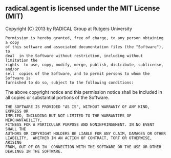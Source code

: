 radical.agent is licensed under the MIT License (MIT)
------------------------------------------------------

Copyright (C) 2013 by RADICAL Group at Rutgers University  

    Permission is hereby granted, free of charge, to any person obtaining a copy
    of this software and associated documentation files (the "Software"), to
    deal  in the Software without restriction, including without limitation the
    rights  to use, copy, modify, merge, publish, distribute, sublicense, and/or
    sell  copies of the Software, and to permit persons to whom the Software is
    furnished to do so, subject to the following conditions:

The above copyright notice and this permission notice shall be included in all 
copies or substantial portions of the Software.

    THE SOFTWARE IS PROVIDED "AS IS", WITHOUT WARRANTY OF ANY KIND, EXPRESS OR
    IMPLIED, INCLUDING BUT NOT LIMITED TO THE WARRANTIES OF MERCHANTABILITY,
    FITNESS FOR A PARTICULAR PURPOSE AND NONINFRINGEMENT. IN NO EVENT SHALL THE
    AUTHORS OR COPYRIGHT HOLDERS BE LIABLE FOR ANY CLAIM, DAMAGES OR OTHER
    LIABILITY,  WHETHER IN AN ACTION OF CONTRACT, TORT OR OTHERWISE, ARISING
    FROM, OUT OF OR IN  CONNECTION WITH THE SOFTWARE OR THE USE OR OTHER
    DEALINGS IN THE SOFTWARE.


